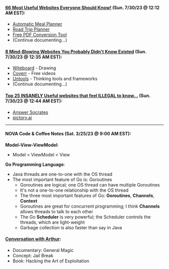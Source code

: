 #### [66 Most Useful Websites Everyone Should Know!](https://www.youtube.com/watch?v=fDdeeMCMJ1c) (Sun. 7/30/23 @ 12:12 AM EST):
* [Automatic Meal Planner](https://www.eatthismuch.com/)
* [Road Trip Planner](https://roadtrippers.com/)
* [Free PDF Conversion Tool](https://smallpdf.com/)
* (Continue documenting...)

#### [8 Mind-Blowing Websites You Probably Didn't Know Existed](https://www.youtube.com/watch?v=PiYS3PMXOjc) (Sun. 7/30/23 @ 12:35 AM EST):
* [Witeboard](https://witeboard.com/) - Drawing
* [Coverr](https://coverr.co/) - Free videos
* [Untools](https://untools.co/) - Thinking tools and frameworks
* (Continue documenting...)

#### [Top 25 INSANELY Useful websites that feel ILLEGAL to know...](https://www.youtube.com/watch?v=QlIAj6XhXPw) (Sun. 7/30/23 @ 12:44 AM EST):
* [Answer Socrates](https://answersocrates.com/)
* [pictory.ai](https://pictory.ai/)

---

#### NOVA Code & Coffee Notes (Sat. 3/25/23 @ 9:00 AM EST):

**Model-View-ViewModel**:
* Model < ViewModel < View

**Go Programming Language**:
* Java threads are one-to-one with the OS thread
* The most important feature of Go is: Goroutines
	* Goroutines are logical; one OS thread can have multiple Goroutines
	* It's not a one-to-one relationship with the OS thread
	* The three most important features of Go: **Goroutines**, **Channels**, **Context**
	* Goroutines are great for concurrent programming; I think **Channels** allows threads to talk to each other
	* The Go **Scheduler** is very powerful; the Scheduler controls the threads, which are light-weight
	* Garbage collection is also faster than say in Java

#### <ins>Conversation with Arthur</ins>:
* Documentary: General Magic
* Concept: Jail Break
* Book: Hacking the Art of Exploitation
